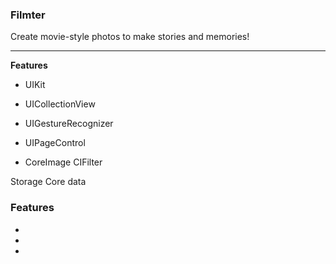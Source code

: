 ### Filmter

Create movie-style photos to make stories and memories!

----------
**Features** 
- UIKit
- UICollectionView
- UIGestureRecognizer
- UIPageControl

- CoreImage
CIFilter

Storage
Core data
### Features
-
-
-




